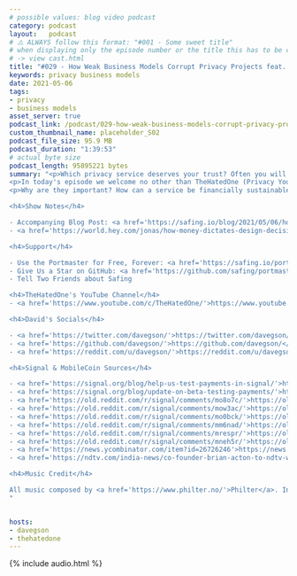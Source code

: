 ```yaml
---
# possible values: blog video podcast
category: podcast
layout:   podcast
# ⚠️ ALWAYS follow this format: "#001 - Some sweet title"
# when displaying only the episode number or the title this has to be constant
# -> view cast.html
title: "#029 - How Weak Business Models Corrupt Privacy Projects feat. TheHatedOne"
keywords: privacy business models
date: 2021-05-06
tags:
- privacy
- business models
asset_server: true
podcast_link: /podcast/029-how-weak-business-models-corrupt-privacy-projects.mp3
custom_thumbnail_name: placeholder_S02
podcast_file_size: 95.9 MB
podcast_duration: "1:39:53"
# actual byte size
podcast_length: 95895221 bytes
summary: "<p>Which privacy service deserves your trust? Often you will hear things like good security or if the code is open source. But as always, it has a lot to do with money. Who pays in the end?</p>
<p>In today's episode we welcome no other than TheHatedOne (Privacy YouTuber), who joins us to discuss business models.</p>
<p>Why are they important? How can a service be financially sustainable? And out of Signal and GrapheneOS, which one does a great job while the other is set up in a questionable manner to say the least.</p>

<h4>Show Notes</h4>

- Accompanying Blog Post: <a href='https://safing.io/blog/2021/05/06/how-weak-business-models-destroy-everything-we-fight-for/'>https://safing.io/blog/2021/05/06/how-weak-business-models-destroy-everything-we-fight-for/</a><br/>
- <a href='https://world.hey.com/jonas/how-money-dictates-design-decisions-5e866cd9'>https://world.hey.com/jonas/how-money-dictates-design-decisions-5e866cd9</a><br/>

<h4>Support</h4>

- Use the Portmaster for Free, Forever: <a href='https://safing.io/portmaster/'>https://safing.io/portmaster/</a><br/>
- Give Us a Star on GitHub: <a href='https://github.com/safing/portmaster/'>https://github.com/safing/portmaster/</a><br/>
- Tell Two Friends about Safing

<h4>TheHatedOne's YouTube Channel</h4>
- <a href='https://www.youtube.com/c/TheHatedOne/'>https://www.youtube.com/c/TheHatedOne/</a><br/>

<h4>David's Socials</h4>

- <a href='https://twitter.com/davegson/'>https://twitter.com/davegson/</a><br/>
- <a href='https://github.com/davegson/'>https://github.com/davegson/</a><br/>
- <a href='https://reddit.com/u/davegson/'>https://reddit.com/u/davegson/</a><br/>

<h4>Signal & MobileCoin Sources</h4>

- <a href='https://signal.org/blog/help-us-test-payments-in-signal/'>https://signal.org/blog/help-us-test-payments-in-signal/</a><br/>
- <a href='https://signal.org/blog/update-on-beta-testing-payments/'>https://signal.org/blog/update-on-beta-testing-payments/</a><br/>
- <a href='https://old.reddit.com/r/signal/comments/mo8o7c/'>https://old.reddit.com/r/signal/comments/mo8o7c/</a><br/>
- <a href='https://old.reddit.com/r/signal/comments/mow3ac/'>https://old.reddit.com/r/signal/comments/mow3ac/</a><br/>
- <a href='https://old.reddit.com/r/signal/comments/mo0bck/'>https://old.reddit.com/r/signal/comments/mo0bck/</a><br/>
- <a href='https://old.reddit.com/r/signal/comments/mm6nad/'>https://old.reddit.com/r/signal/comments/mm6nad/</a><br/>
- <a href='https://old.reddit.com/r/signal/comments/mrespr/'>https://old.reddit.com/r/signal/comments/mrespr/</a><br/>
- <a href='https://old.reddit.com/r/signal/comments/mneh5r/'>https://old.reddit.com/r/signal/comments/mneh5r/</a><br/>
- <a href='https://news.ycombinator.com/item?id=26726246'>https://news.ycombinator.com/item?id=26726246</a><br/>
- <a href='https://ndtv.com/india-news/co-founder-brian-acton-to-ndtv-where-signal-scores-over-whatsapp-2351616'>https://ndtv.com/india-news/co-founder-brian-acton-to-ndtv-where-signal-scores-over-whatsapp-2351616</a>(from minute 7:00 Brian Acton talks about Business Models)

<h4>Music Credit</h4>

All music composed by <a href='https://www.philter.no/'>Philter</a>. Intro Song: \"Sunrise\". Outro Song: \"Sunset\"
"


hosts:
- davegson
- thehatedone
---
```


{% include audio.html %}
